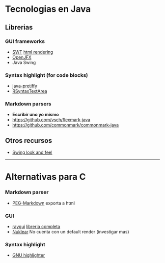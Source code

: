 # Tecnologias en Java

## Librerias
### GUI frameworks
- [SWT](https://www.eclipse.org/swt/) [html rendering](https://help.eclipse.org/latest/index.jsp?topic=%2Forg.eclipse.platform.doc.isv%2Freference%2Fapi%2Forg%2Feclipse%2Fswt%2Fbrowser%2FBrowser.html)
- [OpenJFX](https://openjfx.io/)
- Java Swing

### Syntax highlight (for code blocks)
- [java-pretiffy](https://github.com/subinkrishna/java-prettify)
- [RSyntaxTextArea](https://github.com/bobbylight/RSyntaxTextArea)

### Markdown parsers
- **Escribir uno yo mismo**
- https://github.com/vsch/flexmark-java
- https://github.com/commonmark/commonmark-java

## Otros recursos
- [Swing look and feel](https://docs.oracle.com/javase/tutorial/uiswing/lookandfeel/plaf.html)

---

# Alternativas para C

### Markdown parser
- [PEG-Markdown](https://github.com/JGM/PEG-Markdown/) exporta a html

### GUI
- [raygui](https://github.com/raysan5/raygui) [libreria completa](https://github.com/raysan5/raylib)
- [Nuklear](https://github.com/Immediate-Mode-UI/Nuklear) No cuenta con un default render (investigar mas)

### Syntax highlight
- [GNU highlighter](https://www.gnu.org/software/src-highlite/)
